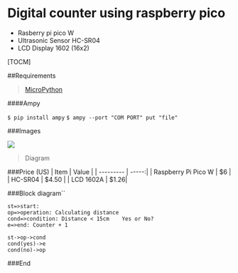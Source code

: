 # Digital counter using raspberry pico
* Rasberry pi pico W
* Ultrasonic Sensor HC-SR04
* LCD Display 1602  (16x2)

[TOCM]

##Requirements
                    
> [MicroPython](https://micropython.org/)


####Ampy

`$ pip install ampy`
`$ ampy --port "COM PORT" put "file"`




###Images

![](https://media.discordapp.net/attachments/891482128234197052/1033247732086886450/unknown.png?width=949&height=671)

> Diagram

###Price (US)
| Item      | Value |
| --------- | -----:|
| Raspberry Pi Pico W  | $6 |
| HC-SR04   |   $4.50 |
| LCD 1602A      |    $1.26|

###Block diagram``

```flow
st=>start: 
op=>operation: Calculating distance
cond=>condition: Distance < 15cm 	Yes or No?
e=>end: Counter + 1

st->op->cond
cond(yes)->e
cond(no)->op
```

###End
